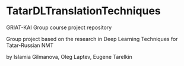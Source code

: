 # TatarDLTranslationTechniques
GRIAT-KAI Group course project repository

Group project based on the research in Deep Learning Techniques for Tatar-Russian NMT

by Islamia Gilmanova, Oleg Laptev, Eugene Tarelkin
